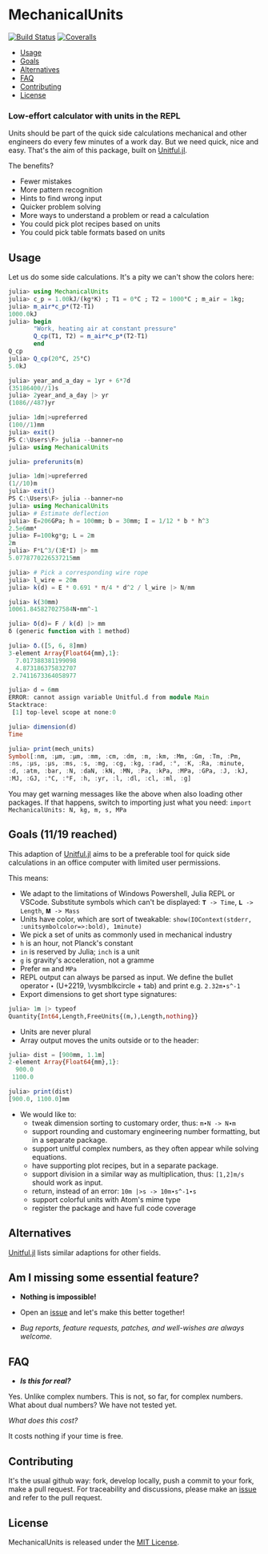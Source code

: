 # MechanicalUnits

[![Build Status](https://ci.appveyor.com/api/projects/status/github/hustf/MechanicalUnits.jl?svg=true)](https://ci.appveyor.com/project/hustf/MechanicalUnits-jl)
[![Coveralls](https://coveralls.io/repos/github/hustf/MechanicalUnits.jl/badge.svg?branch=master)](https://coveralls.io/github/hustf/MechanicalUnits.jl?branch=master)


  - [Usage](#usage)
  - [Goals](#goals)
  - [Alternatives](#alternatives)
  - [FAQ](#faq)
  - [Contributing](#contributing)
  - [License](#license)


### Low-effort calculator with units in the REPL
Units should be part of the quick side calculations mechanical and other engineers do every few minutes of a work day. But we need quick, nice and easy. That's the aim of this package, built on [Unitful.jl](https://github.com/PainterQubits/Unitful.jl).

The benefits?
* Fewer mistakes
* More pattern recognition
* Hints to find wrong input
* Quicker problem solving
* More ways to understand a problem or read a calculation
* You could pick plot recipes based on units
* You could pick table formats based on units

## Usage
Let us do some side calculations. It's a pity we can't show the colors here:
```julia
julia> using MechanicalUnits
julia> c_p = 1.00kJ/(kg*K) ; T1 = 0°C ; T2 = 1000°C ; m_air = 1kg;
julia> m_air*c_p*(T2-T1)
1000.0kJ
julia> begin
       "Work, heating air at constant pressure"
       Q_cp(T1, T2) = m_air*c_p*(T2-T1)
       end
Q_cp
julia> Q_cp(20°C, 25°C)
5.0kJ

julia> year_and_a_day = 1yr + 6*7d
(35186400//1)s
julia> 2year_and_a_day |> yr
(1086//487)yr

julia> 1dm|>upreferred
(100//1)mm
julia> exit()
PS C:\Users\F> julia --banner=no
julia> using MechanicalUnits

julia> preferunits(m)

julia> 1dm|>upreferred
(1//10)m
julia> exit()
PS C:\Users\F> julia --banner=no
julia> using MechanicalUnits
julia> # Estimate deflection
julia> E=206GPa; h = 100mm; b = 30mm; I = 1/12 * b * h^3
2.5e6mm⁴
julia> F=100kg*g; L = 2m
2m
julia> F*L^3/(3E*I) |> mm
5.0778770226537215mm

julia> # Pick a corresponding wire rope
julia> l_wire = 20m
julia> k(d) = E * 0.691 * π/4 * d^2 / l_wire |> N/mm

julia> k(30mm)
10061.845827027584N∙mm^-1

julia> δ(d)= F / k(d) |> mm
δ (generic function with 1 method)

julia> δ.([5, 6, 8]mm)
3-element Array{Float64{mm},1}:
  7.017388381199098
  4.873186375832707
 2.7411673364058977

julia> d = 6mm
ERROR: cannot assign variable Unitful.d from module Main
Stacktrace:
 [1] top-level scope at none:0

julia> dimension(d)
Time

julia> print(mech_units)
Symbol[:nm, :μm, :μm, :mm, :cm, :dm, :m, :km, :Mm, :Gm, :Tm, :Pm, 
:ns, :μs, :μs, :ms, :s, :mg, :cg, :kg, :rad, :°, :K, :Ra, :minute,
:d, :atm, :bar, :N, :daN, :kN, :MN, :Pa, :kPa, :MPa, :GPa, :J, :kJ,
:MJ, :GJ, :°C, :°F, :h, :yr, :l, :dl, :cl, :ml, :g]
```

You may get warning messages like the above when also loading other packages. If that happens, switch to importing just what you need:
```import MechanicalUnits: N, kg, m, s, MPa```


## Goals (11/19 reached)
This adaption of [Unitful.jl](https://github.com/PainterQubits/Unitful.jl) aims to be a preferable tool for quick side calculations in an office computer with limited user permissions.

This means:
* We adapt to the limitations of Windows Powershell, Julia REPL or VSCode. Substitute symbols which can't be displayed: `𝐓 -> Time`, `𝐋 -> Length`, `𝐌 -> Mass`
* Units have color, which are sort of tweakable: `show(IOContext(stderr, :unitsymbolcolor=>:bold), 1minute)`
* We pick a set of units as commonly used in mechanical industry
* `h` is an hour, not Planck's constant
* `in` is reserved by Julia; `inch` is a unit
* `g` is gravity's acceleration, not a gramme
* Prefer `mm` and `MPa`
* REPL output can always be parsed as input. We define the bullet operator `∙` (U+2219, \vysmblkcircle + tab) and print e.g. `2.32m∙s^-1`
* Export dimensions to get short type signatures:
```julia
julia> 1m |> typeof
Quantity{Int64,Length,FreeUnits{(m,),Length,nothing}}
```
* Units are never plural
* Array output moves the units outside or to the header:
```julia
julia> dist = [900mm, 1.1m]
2-element Array{Float64{mm},1}:
  900.0
 1100.0

julia> print(dist)
[900.0, 1100.0]mm
```

* We would like to:
  * tweak dimension sorting to customary order, thus: `m∙N -> N∙m`
  * support rounding and customary engineering number formatting, but in a separate package.
  * support unitful complex numbers, as they often appear while solving equations.
  * have supporting plot recipes, but in a separate package.
  * support division in a similar way as multiplication, thus: `[1,2]m/s` should work as input.
  * return, instead of an error: `10m |>s -> 10m∙s^-1∙s` 
  * support colorful units with Atom's mime type
  * register the package and have full code coverage


## Alternatives


[Unitful.jl](https://github.com/PainterQubits/Unitful.jl) lists similar adaptions for other fields.


## Am I missing some essential feature?

- **Nothing is impossible!**

- Open an [issue](https://github.com/hustf/MechanicalUnits/issues/new) and let's make this better together!

- *Bug reports, feature requests, patches, and well-wishes are always welcome.* 

## FAQ

- ***Is this for real?***

Yes. Unlike complex numbers. This is not, so far, for complex numbers. What about dual numbers? We have not tested yet.

*What does this cost?*

It costs nothing if your time is free.

## Contributing

It's the usual github way: fork, develop locally, push a commit to your fork, make a pull request.
For traceability and discussions, please make an [issue](https://github.com/hustf/MechanicalUnits/issues/new) and refer to the pull request.


## License

MechanicalUnits is released under the [MIT License](http://www.opensource.org/licenses/MIT).